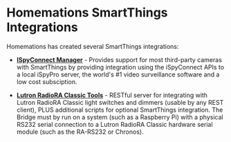 # Homemations SmartThings Integrations

Homemations has created several SmartThings integrations:

- **[ISpyConnect Manager](ISpyConnect/)** - Provides support for most third-party cameras with SmartThings by providing integration using the iSpyConnect APIs to a local iSpyPro server, the world's #1 video surveillance software and a low cost subsciption.

- **[Lutron RadioRA Classic Tools](Lutron%20RadioRA%20Classic/)** - RESTful server for integrating with Lutron RadioRA Classic light switches and dimmers (usable by any REST client), PLUS additional scripts for optional SmartThings integration. The Bridge must by run on a system (such as a Raspberry Pi) with a physical RS232 serial connection to a Lutron RadioRA Classic hardware serial module (such as the RA-RS232 or Chronos).
